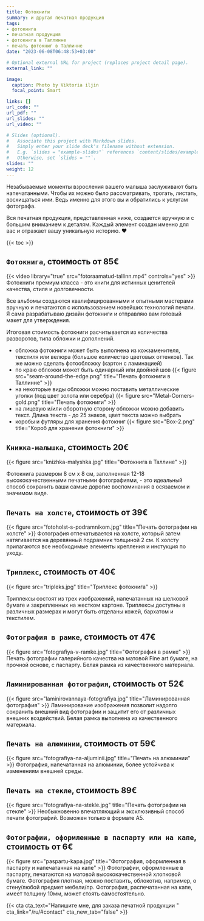 ```yaml
---
title: Фотокниги
summary: и другая печатная продукция
tags:
- фотокнига 
- печатная продукция
- фотокнига в Таллинне
- печать фотокниг в Таллинне
date: "2023-06-08T06:48:53+03:00"

# Optional external URL for project (replaces project detail page).
external_link: ""

image:
  caption: Photo by Viktoria iljin
  focal_point: Smart

links: []
url_code: ""
url_pdf: ""
url_slides: ""
url_video: ""

# Slides (optional).
#   Associate this project with Markdown slides.
#   Simply enter your slide deck's filename without extension.
#   E.g. `slides = "example-slides"` references `content/slides/example-slides.md`.
#   Otherwise, set `slides = ""`.
slides: ""
weight: 12
---
```

Незабываемые моменты взросления вашего малыша заслуживают быть напечатанными. Чтобы их можно было рассматривать, трогать, листать, восхищаться ими. Ведь именно для этого вы и обратились к услугам фотографа. 

Вся печатная продукция, представленная ниже, создается вручную и с большим вниманием к деталям. Каждый элемент создан именно для вас и отражает вашу уникальную историю. ❤️

{{< toc >}}

## `Фотокнига`, стоимость от 85€
{{< video library="true" src="fotoraamatud-tallinn.mp4" controls="yes" >}}
Фотокниги премиум класса - это книги для истинных ценителей качества, стиля и долговечности. 

Все альбомы создаются квалифицированными и опытными мастерами вручную и печатаются с использованием новейших технологий печати. Я сама разрабатываю дизайн фотокниги и отправляю вам готовый макет для утверждения. 

Итоговая стоимость фотокниги расчитывается из количества разворотов, типа обложки и дополнений.

- обложка фотокниги может быть выполнена из кожзаменителя, текстиля или велюра (большое количество цветовых оттенков). Так же можно сделать фотообложку (картон с ламинацией)
- по краю обложки может быть одинарный или двойной шов
{{< figure src="seam-around-the-edge.png" title="Печать фотокниги в Таллинне" >}}
- на некоторые виды обложки можно поставить металлические уголки (под цвет золота или серебра)
{{< figure src="Metal-Corners-gold.png" title="Печать фотокниги" >}}
- на лицевую и/или оборотную сторону обложки можно добавить текст. Длина текста - до 25 знаков, цвет текста можно выбрать
- коробы и футляры для хранения фотокниг
{{< figure src="Box-2.png" title="Короб для хранения фотокниги" >}}

## `Книжка-малышка`, стоимость 20€
{{< figure src="knizhka-malyshka.jpg" title="Фотокнига в Таллине" >}}

Фотокнига размером 8 см x 8 см, заполненная 12-18 высококачественными печатными фотографиями, - это идеальный способ сохранить ваши самые дорогие воспоминания в осязаемом и значимом виде.

## `Печать на холсте`, стоимость от 39€
{{< figure src="fotoholst-s-podramnikom.jpg" title="Печать фотографии на холсте" >}}
Фотография отпечатывается на холсте, который затем натягивается на деревянный подрамник толщиной 2 см. К холсту прилагаются все необходимые элементы крепления и инстукция по уходу.

## `Триплекс`, стоимость от 40€
{{< figure src="tripleks.jpg" title="Триплекс фотокнига" >}}

Триплексы состоят из трех изображений, напечатанных на шелковой бумаге и закрепленных на жестком картоне. Триплексы доступны в различных размерах и могут быть отделаны кожей, бархатом и текстилем.

## `Фотография в рамке`, стоимость от 47€
{{< figure src="fotografiya-v-ramke.jpg" title="Фотография в рамке" >}}
Печать фотографии галерийного качества на матовой Fine art бумаге, на прочной основе, с паспарту. Белая рамка из качественного материала.

## `Ламинированная фотография`, стоимость от 52€
{{< figure src="laminirovannaya-fotografiya.jpg" title="Ламинированная фотография" >}}
Ламинирование изображения позволит надолго сохранить внешний вид фотографии и защитит его от различных внешних воздействий. Белая рамка выполнена из качественного материала.

## `Печать на алюминии`, стоимость от 59€
{{< figure src="fotografiya-na-aljuminii.jpg" title="Печать на алюминии" >}}
Фотография, напечатанная на алюминии, более устойчива к изменениям внешней среды.

## `Печать на стекле`, стоимость 89€
{{< figure src="fotografiya-na-stekle.jpg" title="Печать фотографии на стекле" >}}
Необыкновенно впечатляющий и эксклюзивный способ печати фотографий. Возможен только в формате А5.

## `Фотографии, оформленные в паспарту или на капе`, стоимость от 6€
{{< figure src="paspartu-kapa.jpg" title="Фотография, оформленная в паспарту и напечатанная на капе" >}}
Фотографии, оформленные в паспарту, печатаются на матовой высококачественной хлопковой бумаге. Фотография плотная, можно поставить, облокотив, например, о стену/любой предмет мебели/пр. Фотография, распечатанная на капе, имеет толщину 10мм, может стоять самостоятельно.

{{< cta cta_text="Напишите мне, для заказа печатной продукции " cta_link="/ru/#contact" cta_new_tab="false" >}}